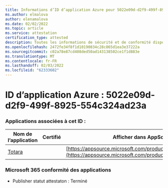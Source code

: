 ```yaml
---
title: Informations d’ID d’application Azure pour 5022e09d-d2f9-499f-8925-554c324ad23a
ms.author: elmalova
author: elenamalova
ms.date: 02/02/2022
ms.topic: article
ms.service: attestation
certification_type: attested
description: Toutes les informations de sécurité et de conformité disponibles pour 5022e09d-d2f9-499f-8925-554c324ad23a.
ms.openlocfilehash: 2472fe34f8f1d10190834c28c865d1ea3e37222a
ms.sourcegitcommit: c02a78e87cd408ded50ad143138502ce1f1d883e
ms.translationtype: MT
ms.contentlocale: fr-FR
ms.lasthandoff: 02/03/2022
ms.locfileid: "62333602"
---
```

# <a name="azure-app-id-5022e09d-d2f9-499f-8925-554c324ad23a"></a>ID d’application Azure : 5022e09d-d2f9-499f-8925-554c324ad23a


### <a name="apps-associated-with-this-id"></a>Applications associées à cet ID :
| **Nom de l’application** | **Certifié** | **Afficher dans AppSource** |
|--------------|---------------|-----------------------|
| [Totara](https://docs.microsoft.com/microsoft-365-app-certification/forward/WA200003222) |  | [https://appsource.microsoft.com/product/office/WA200003222](https://appsource.microsoft.com/product/office/WA200003222) |

### <a name="microsoft-365-app-compliance-status"></a>Microsoft 365 conformité des applications
- Publisher statut attestaton : Terminé
